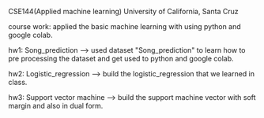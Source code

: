 CSE144(Applied machine learning)
University of California, Santa Cruz


course work: applied the basic machine learning with using python and google colab.

hw1: Song_prediction
--> used dataset "Song_prediction" to learn how to pre processing the dataset and get
    used to python and google colab.

hw2: Logistic_regression
--> build the logistic_regression that we learned in class.

hw3: Support vector machine 
--> build the support machine vector with soft margin and also in dual form.


